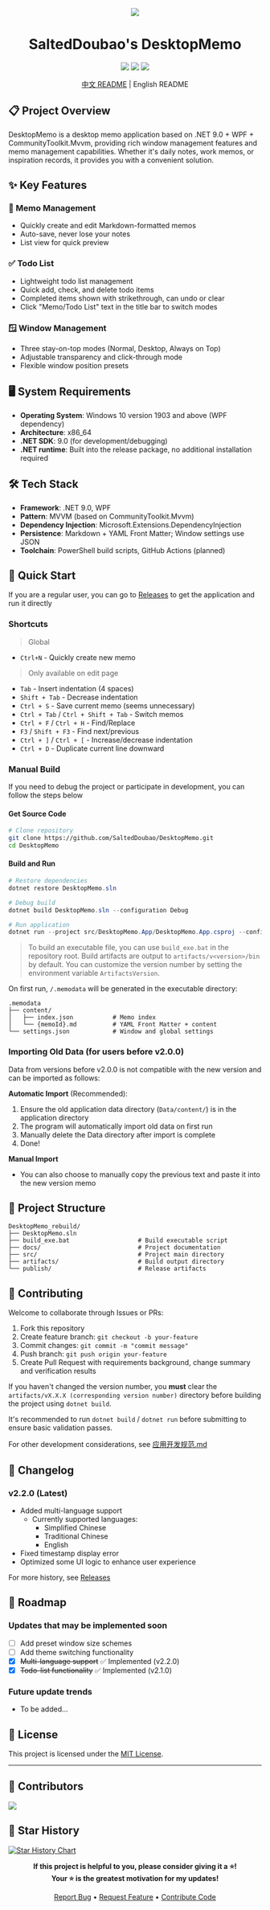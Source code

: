 <p align="center">
  <img src="src/images/logo.ico" />
</p>
<h1 align="center">SaltedDoubao's DesktopMemo</h1>

<div align="center">

<img src="https://img.shields.io/badge/.NET-9.0-purple" />
<img src="https://img.shields.io/badge/Platform-Windows-blue" />
<img src="https://img.shields.io/badge/License-MIT-green" />

[中文 README](README_zh.md) | English README

</div>

## 📋 Project Overview

DesktopMemo is a desktop memo application based on .NET 9.0 + WPF + CommunityToolkit.Mvvm, providing rich window management features and memo management capabilities. Whether it's daily notes, work memos, or inspiration records, it provides you with a convenient solution.

## ✨ Key Features

### 📝 Memo Management
- Quickly create and edit Markdown-formatted memos
- Auto-save, never lose your notes
- List view for quick preview

### ✅ Todo List
- Lightweight todo list management
- Quick add, check, and delete todo items
- Completed items shown with strikethrough, can undo or clear
- Click "Memo/Todo List" text in the title bar to switch modes

### 🪟 Window Management
- Three stay-on-top modes (Normal, Desktop, Always on Top)
- Adjustable transparency and click-through mode
- Flexible window position presets

## 🖥️ System Requirements

- **Operating System**: Windows 10 version 1903 and above (WPF dependency)
- **Architecture**: x86_64
- **.NET SDK**: 9.0 (for development/debugging)
- **.NET runtime**: Built into the release package, no additional installation required

## 🛠️ Tech Stack

- **Framework**: .NET 9.0, WPF
- **Pattern**: MVVM (based on CommunityToolkit.Mvvm)
- **Dependency Injection**: Microsoft.Extensions.DependencyInjection
- **Persistence**: Markdown + YAML Front Matter; Window settings use JSON
- **Toolchain**: PowerShell build scripts, GitHub Actions (planned)

## 🚀 Quick Start

If you are a regular user, you can go to [Releases](../../releases) to get the application and run it directly

### Shortcuts

> Global
- `Ctrl+N` - Quickly create new memo
> Only available on edit page
- `Tab` - Insert indentation (4 spaces)
- `Shift + Tab` - Decrease indentation
- `Ctrl + S` - Save current memo (seems unnecessary)
- `Ctrl + Tab` / `Ctrl + Shift + Tab` - Switch memos
- `Ctrl + F` / `Ctrl + H` - Find/Replace
- `F3` / `Shift + F3` - Find next/previous
- `Ctrl + ]` / `Ctrl + [` - Increase/decrease indentation
- `Ctrl + D` - Duplicate current line downward

### Manual Build
If you need to debug the project or participate in development, you can follow the steps below

#### Get Source Code

```bash
# Clone repository
git clone https://github.com/SaltedDoubao/DesktopMemo.git
cd DesktopMemo
```

#### Build and Run

```powershell
# Restore dependencies
dotnet restore DesktopMemo.sln

# Debug build
dotnet build DesktopMemo.sln --configuration Debug

# Run application
dotnet run --project src/DesktopMemo.App/DesktopMemo.App.csproj --configuration Debug
```

> To build an executable file, you can use `build_exe.bat` in the repository root. Build artifacts are output to `artifacts/v<version>/bin` by default. You can customize the version number by setting the environment variable `ArtifactsVersion`.

On first run, `/.memodata` will be generated in the executable directory:

```
.memodata
├── content/
│   ├── index.json           # Memo index
│   └── {memoId}.md          # YAML Front Matter + content
└── settings.json            # Window and global settings
```

### Importing Old Data (for users before v2.0.0)

Data from versions before v2.0.0 is not compatible with the new version and can be imported as follows:

**Automatic Import** (Recommended):
1. Ensure the old application data directory (`Data/content/`) is in the application directory
2. The program will automatically import old data on first run
3. Manually delete the Data directory after import is complete
4. Done!

**Manual Import**
* You can also choose to manually copy the previous text and paste it into the new version memo

## 🧭 Project Structure

```
DesktopMemo_rebuild/
├── DesktopMemo.sln
├── build_exe.bat                   # Build executable script
├── docs/                           # Project documentation
├── src/                            # Project main directory
├── artifacts/                      # Build output directory
└── publish/                        # Release artifacts
```

## 🤝 Contributing

Welcome to collaborate through Issues or PRs:

1. Fork this repository
2. Create feature branch: `git checkout -b your-feature`
3. Commit changes: `git commit -m "commit message"`
4. Push branch: `git push origin your-feature`
5. Create Pull Request with requirements background, change summary and verification results

If you haven't changed the version number, you **must** clear the `artifacts/vX.X.X (corresponding version number)` directory before building the project using `dotnet build`.

It's recommended to run `dotnet build` / `dotnet run` before submitting to ensure basic validation passes.

For other development considerations, see [应用开发规范.md](docs/应用开发规范.md)

## 📝 Changelog

### v2.2.0 (Latest)
- Added multi-language support
  - Currently supported languages: 
    - Simplified Chinese
    - Traditional Chinese
    - English
- Fixed timestamp display error
- Optimized some UI logic to enhance user experience

For more history, see [Releases](../../releases)

## 🚧 Roadmap

### Updates that may be implemented soon
- [ ] Add preset window size schemes
- [ ] Add theme switching functionality
- [x] ~~Multi-language support~~ ✅ Implemented (v2.2.0)
- [x] ~~Todo-list functionality~~ ✅ Implemented (v2.1.0)

### Future update trends
- To be added...

## 📄 License

This project is licensed under the [MIT License](LICENSE).

---

## 🤝 Contributors

<a href="https://github.com/SaltedDoubao/DesktopMemo/graphs/contributors">
  <img src="https://contrib.rocks/image?repo=SaltedDoubao/DesktopMemo" />
</a>

## 🌟 Star History

[![Star History Chart](https://api.star-history.com/svg?repos=SaltedDoubao/DesktopMemo&type=Date)](https://star-history.com/#SaltedDoubao/DesktopMemo&Date)

<div align="center">

**If this project is helpful to you, please consider giving it a ⭐!**\
**Your ⭐ is the greatest motivation for my updates!**

[Report Bug](../../issues) • [Request Feature](../../issues) • [Contribute Code](../../pulls)

</div>
